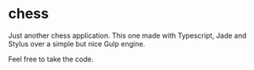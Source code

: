 # chess

Just another chess application. This one made with Typescript, Jade and Stylus over a simple but nice Gulp engine.

Feel free to take the code.
